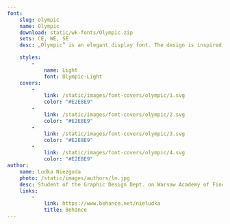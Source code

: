 ```yaml
---
font:
    slug: olympic
    name: Olympic
    download: static/wk-fonts/Olympic.zip
    sets: CE, WE, SE
    desc: „Olympic” is an elegant display font. The design is inspired by Warsaw’s signage and typography from the 70’s. This font is modern and universal, but with a dash nostalgia for the Warsaw’s style of the past.

    styles:
        -
            name: Light
            font: Olympic-Light
    covers:
        -
            link: /static/images/font-covers/olympic/1.svg
            color: "#E2E8E9"
        -
            link: /static/images/font-covers/olympic/2.svg
            color: "#E2E8E9"
        -
            link: /static/images/font-covers/olympic/3.svg
            color: "#E2E8E9"
        -
            link: /static/images/font-covers/olympic/4.svg
            color: "#E2E8E9"
author:
    name: Ludka Niezgoda
    photo: /static/images/authors/ln.jpg
    desc: Student of the Graphic Design Dept. on Warsaw Academy of Fine Arts.  Scholar of the National Children’s Fund. She is a lettering and type designer.
    links:
        -
            link: https://www.behance.net/nieludka
            title: Behance
---
```

